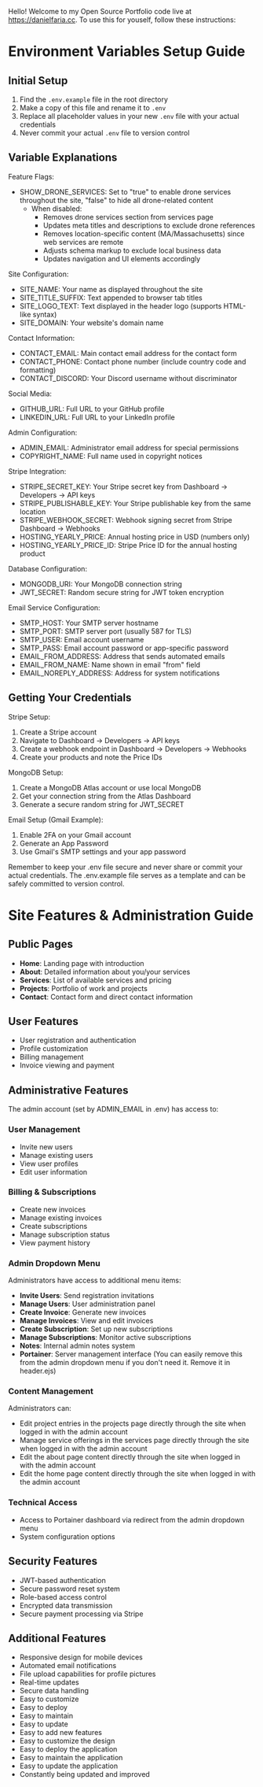 Hello! Welcome to my Open Source Portfolio code live at https://danielfaria.cc. To use this for youself, follow these instructions:


# Environment Variables Setup Guide

## Initial Setup
1. Find the `.env.example` file in the root directory
2. Make a copy of this file and rename it to `.env`
3. Replace all placeholder values in your new `.env` file with your actual credentials
4. Never commit your actual `.env` file to version control

## Variable Explanations

Feature Flags:
- SHOW_DRONE_SERVICES: Set to "true" to enable drone services throughout the site, "false" to hide all drone-related content
  - When disabled:
    - Removes drone services section from services page
    - Updates meta titles and descriptions to exclude drone references
    - Removes location-specific content (MA/Massachusetts) since web services are remote
    - Adjusts schema markup to exclude local business data
    - Updates navigation and UI elements accordingly

Site Configuration:
- SITE_NAME: Your name as displayed throughout the site
- SITE_TITLE_SUFFIX: Text appended to browser tab titles
- SITE_LOGO_TEXT: Text displayed in the header logo (supports HTML-like syntax)
- SITE_DOMAIN: Your website's domain name

Contact Information:
- CONTACT_EMAIL: Main contact email address for the contact form
- CONTACT_PHONE: Contact phone number (include country code and formatting)
- CONTACT_DISCORD: Your Discord username without discriminator

Social Media:
- GITHUB_URL: Full URL to your GitHub profile
- LINKEDIN_URL: Full URL to your LinkedIn profile

Admin Configuration:
- ADMIN_EMAIL: Administrator email address for special permissions
- COPYRIGHT_NAME: Full name used in copyright notices

Stripe Integration:
- STRIPE_SECRET_KEY: Your Stripe secret key from Dashboard → Developers → API keys
- STRIPE_PUBLISHABLE_KEY: Your Stripe publishable key from the same location
- STRIPE_WEBHOOK_SECRET: Webhook signing secret from Stripe Dashboard → Webhooks
- HOSTING_YEARLY_PRICE: Annual hosting price in USD (numbers only)
- HOSTING_YEARLY_PRICE_ID: Stripe Price ID for the annual hosting product

Database Configuration:
- MONGODB_URI: Your MongoDB connection string
- JWT_SECRET: Random secure string for JWT token encryption

Email Service Configuration:
- SMTP_HOST: Your SMTP server hostname
- SMTP_PORT: SMTP server port (usually 587 for TLS)
- SMTP_USER: Email account username
- SMTP_PASS: Email account password or app-specific password
- EMAIL_FROM_ADDRESS: Address that sends automated emails
- EMAIL_FROM_NAME: Name shown in email "from" field
- EMAIL_NOREPLY_ADDRESS: Address for system notifications

## Getting Your Credentials

Stripe Setup:
1. Create a Stripe account
2. Navigate to Dashboard → Developers → API keys
3. Create a webhook endpoint in Dashboard → Developers → Webhooks
4. Create your products and note the Price IDs

MongoDB Setup:
1. Create a MongoDB Atlas account or use local MongoDB
2. Get your connection string from the Atlas Dashboard
3. Generate a secure random string for JWT_SECRET

Email Setup (Gmail Example):
1. Enable 2FA on your Gmail account
2. Generate an App Password
3. Use Gmail's SMTP settings and your app password

Remember to keep your .env file secure and never share or commit your actual credentials. The .env.example file serves as a template and can be safely committed to version control.

# Site Features & Administration Guide

## Public Pages
- **Home**: Landing page with introduction
- **About**: Detailed information about you/your services
- **Services**: List of available services and pricing
- **Projects**: Portfolio of work and projects
- **Contact**: Contact form and direct contact information

## User Features
- User registration and authentication
- Profile customization
- Billing management
- Invoice viewing and payment

## Administrative Features
The admin account (set by ADMIN_EMAIL in .env) has access to:

### User Management
- Invite new users
- Manage existing users
- View user profiles
- Edit user information

### Billing & Subscriptions
- Create new invoices
- Manage existing invoices
- Create subscriptions
- Manage subscription status
- View payment history

### Admin Dropdown Menu
Administrators have access to additional menu items:
- **Invite Users**: Send registration invitations
- **Manage Users**: User administration panel
- **Create Invoice**: Generate new invoices
- **Manage Invoices**: View and edit invoices
- **Create Subscription**: Set up new subscriptions
- **Manage Subscriptions**: Monitor active subscriptions
- **Notes**: Internal admin notes system
- **Portainer**: Server management interface (You can easily remove this from the admin dropdown menu if you don't need it. Remove it in header.ejs)

### Content Management
Administrators can:
- Edit project entries in the projects page directly through the site when logged in with the admin account
- Manage service offerings in the services page directly through the site when logged in with the admin account
- Edit the about page content directly through the site when logged in with the admin account
- Edit the home page content directly through the site when logged in with the admin account



### Technical Access
- Access to Portainer dashboard via redirect from the admin dropdown menu
- System configuration options

## Security Features
- JWT-based authentication
- Secure password reset system
- Role-based access control
- Encrypted data transmission
- Secure payment processing via Stripe

## Additional Features
- Responsive design for mobile devices
- Automated email notifications
- File upload capabilities for profile pictures
- Real-time updates
- Secure data handling
- Easy to customize
- Easy to deploy
- Easy to maintain
- Easy to update
- Easy to add new features
- Easy to customize the design
- Easy to deploy the application
- Easy to maintain the application
- Easy to update the application
- Constantly being updated and improved
